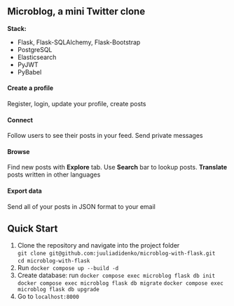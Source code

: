 ## Microblog, a mini Twitter clone  

**Stack:**  
- Flask, Flask-SQLAlchemy, Flask-Bootstrap
- PostgreSQL
- Elasticsearch
- PyJWT
- PyBabel

#### Create a profile  
Register, login, update your profile, create posts  

#### Connect  
Follow users to see their posts in your feed. Send private messages 

#### Browse  
Find new posts with **Explore** tab. Use **Search** bar to lookup posts. **Translate** posts written in other languages  

#### Export data
Send all of your posts in JSON format to your email


## Quick Start  

1. Clone the repository and navigate into the project folder  
`git clone git@github.com:juuliadidenko/microblog-with-flask.git`  
`cd microblog-with-flask`  
2. Run `docker compose up --build -d`
3. Create database: run
   `docker compose exec microblog flask db init`
   `docker compose exec microblog flask db migrate`
   `docker compose exec microblog flask db upgrade`
4. Go to `localhost:8000`
